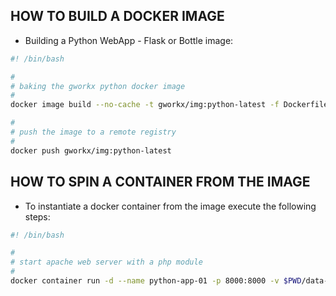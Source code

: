 ## HOW TO BUILD A DOCKER IMAGE

+ Building a Python WebApp - Flask or Bottle image:

```sh
#! /bin/bash

#
# baking the gworkx python docker image
#
docker image build --no-cache -t gworkx/img:python-latest -f Dockerfile .

#
# push the image to a remote registry
#
docker push gworkx/img:python-latest
```
## HOW TO SPIN A CONTAINER FROM THE IMAGE

+ To instantiate a docker container from the image execute the following steps:

```sh
#! /bin/bash

#
# start apache web server with a php module 
#
docker container run -d --name python-app-01 -p 8000:8000 -v $PWD/data-source gworkx/img:python-latest
```
